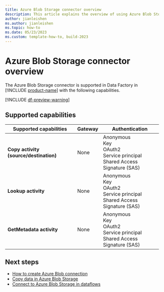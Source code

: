 ```yaml
---
title: Azure Blob Storage connector overview
description: This article explains the overview of using Azure Blob Storage.
author: jianleishen
ms.author: jianleishen
ms.topic: how-to
ms.date: 05/23/2023
ms.custom: template-how-to, build-2023
---
```


# Azure Blob Storage connector overview

The Azure Blob Storage connector is supported in Data Factory in [!INCLUDE [product-name](../includes/product-name.md)] with the following capabilities.

[!INCLUDE [df-preview-warning](includes/data-factory-preview-warning.md)]

## Supported capabilities

| Supported capabilities | Gateway | Authentication |
| --- | --- | ---|
| **Copy activity (source/destination)** | None | Anonymous<br/>Key<br/>OAuth2<br/>Service principal<br/>Shared Access Signature (SAS) |
| **Lookup activity** | None | Anonymous<br/>Key<br/>OAuth2<br/>Service principal<br/>Shared Access Signature (SAS) |
| **GetMetadata activity** | None | Anonymous<br/>Key<br/>OAuth2<br/>Service principal<br/>Shared Access Signature (SAS) |

## Next steps

- [How to create Azure Blob connection](connector-azure-blob-storage.md)
- [Copy data in Azure Blob Storage](connector-azure-blob-storage-copy-activity.md)
- [Connect to Azure Blob Storage in dataflows](connector-azure-blob-storage-dataflows.md)
